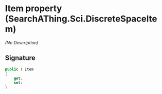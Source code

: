# Item property (SearchAThing.Sci.DiscreteSpaceItem<T>)
_(No Description)_

## Signature
```csharp
public T Item
{
    get;
    set;
}
```
